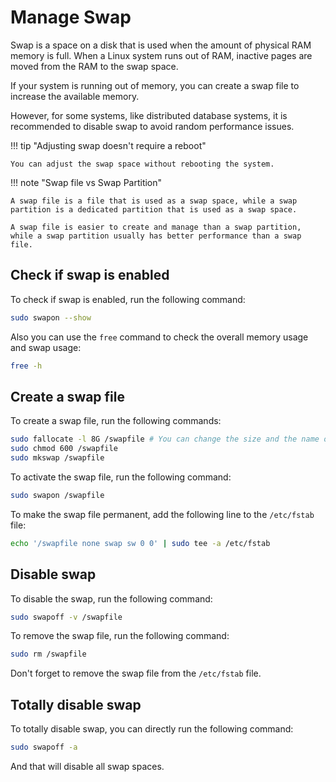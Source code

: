 # Manage Swap

Swap is a space on a disk that is used when the amount of physical RAM memory is full. When a Linux system runs out of RAM, inactive pages are moved from the RAM to the swap space.

If your system is running out of memory, you can create a swap file to increase the available memory.

However, for some systems, like distributed database systems, it is recommended to disable swap to avoid random performance issues.

!!! tip "Adjusting swap doesn't require a reboot"

    You can adjust the swap space without rebooting the system.

!!! note "Swap file vs Swap Partition"

    A swap file is a file that is used as a swap space, while a swap partition is a dedicated partition that is used as a swap space.

    A swap file is easier to create and manage than a swap partition, while a swap partition usually has better performance than a swap file.

## Check if swap is enabled

To check if swap is enabled, run the following command:

```bash title="Check if swap is enabled"
sudo swapon --show
```

Also you can use the `free` command to check the overall memory usage and swap usage:

```bash title="Check swap usage"
free -h
```

## Create a swap file

To create a swap file, run the following commands:

```bash title="Create a swap file"
sudo fallocate -l 8G /swapfile # You can change the size and the name of the swap file
sudo chmod 600 /swapfile
sudo mkswap /swapfile
```

To activate the swap file, run the following command:

```bash title="Activate the swap file"
sudo swapon /swapfile
```

To make the swap file permanent, add the following line to the `/etc/fstab` file:

```bash title="Add the swap file to /etc/fstab"
echo '/swapfile none swap sw 0 0' | sudo tee -a /etc/fstab
```

## Disable swap

To disable the swap, run the following command:

```bash title="Disable swap"
sudo swapoff -v /swapfile
```

To remove the swap file, run the following command:

```bash title="Remove the swap file"
sudo rm /swapfile
```

Don't forget to remove the swap file from the `/etc/fstab` file.

## Totally disable swap

To totally disable swap, you can directly run the following command:

```bash title="Totally disable swap"
sudo swapoff -a
```

And that will disable all swap spaces.
